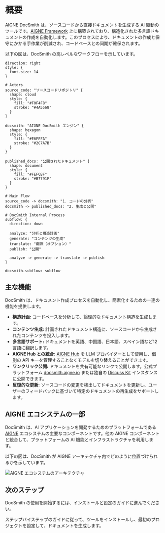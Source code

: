 # 概要

AIGNE DocSmith は、ソースコードから直接ドキュメントを生成する AI 駆動のツールです。[AIGNE Framework](https://www.aigne.io/en/framework) 上に構築されており、構造化された多言語ドキュメントの作成を自動化します。このプロセスにより、ドキュメントの作成と保守にかかる手作業が削減され、コードベースとの同期が確保されます。

以下の図は、DocSmith の高レベルなワークフローを示しています。

```d2
direction: right
style: {
  font-size: 14
}

# Actors
source_code: "ソースコードリポジトリ" {
  shape: cloud
  style: {
    fill: "#F0F4F8"
    stroke: "#4A5568"
  }
}

docsmith: "AIGNE DocSmith エンジン" {
  shape: hexagon
  style: {
    fill: "#E6FFFA"
    stroke: "#2C7A7B"
  }
}

published_docs: "公開されたドキュメント" {
  shape: document
  style: {
    fill: "#FEFCBF"
    stroke: "#B7791F"
  }
}

# Main Flow
source_code -> docsmith: "1. コードの分析"
docsmith -> published_docs: "2. 生成と公開"

# DocSmith Internal Process
subflow: {
  direction: down
  
  analyze: "分析と構造計画"
  generate: "コンテンツの生成"
  translate: "翻訳（オプション）"
  publish: "公開"
  
  analyze -> generate -> translate -> publish
}

docsmith.subflow: subflow
```

## 主な機能

DocSmith は、ドキュメント作成プロセスを自動化し、簡素化するための一連の機能を提供します。

*   **構造計画:** コードベースを分析して、論理的なドキュメント構造を生成します。
*   **コンテンツ生成:** 計画されたドキュメント構造に、ソースコードから生成されたコンテンツを投入します。
*   **多言語サポート:** ドキュメントを英語、中国語、日本語、スペイン語など12言語に翻訳します。
*   **AIGNE Hub との統合:** [AIGNE Hub](https://www.aigne.io/en/hub) を LLM プロバイダーとして使用し、個別の API キーを管理することなくモデルを切り替えることができます。
*   **ワンクリック公開:** ドキュメントを共有可能なリンクで公開します。公式プラットフォーム [docsmith.aigne.io](https://docsmith.aigne.io/app/) または独自の [Discuss Kit](https://www.web3kit.rocks/discuss-kit) インスタンスに公開できます。
*   **反復的な更新:** ソースコードの変更を検出してドキュメントを更新し、ユーザーのフィードバックに基づいて特定のドキュメントの再生成をサポートします。

## AIGNE エコシステムの一部

DocSmith は、AI アプリケーションを開発するためのプラットフォームである [AIGNE](https://www.aigne.io) エコシステムの主要なコンポーネントです。他の AIGNE コンポーネントと統合して、プラットフォームの AI 機能とインフラストラクチャを利用します。

以下の図は、DocSmith が AIGNE アーキテクチャ内でどのように位置づけられるかを示しています。

![AIGNE エコシステムのアーキテクチャ](https://docsmith.aigne.io/image-bin/uploads/def424c20bbdb3c77483894fe0e22819.png)

## 次のステップ

DocSmith の使用を開始するには、インストールと設定のガイドに進んでください。

<x-card data-title="次へ：はじめに" data-href="/getting-started" data-icon="lucide:arrow-right-circle" data-cta="ガイドを開始">
ステップバイステップのガイドに従って、ツールをインストールし、最初のプロジェクトを設定して、ドキュメントを生成します。
</x-card>